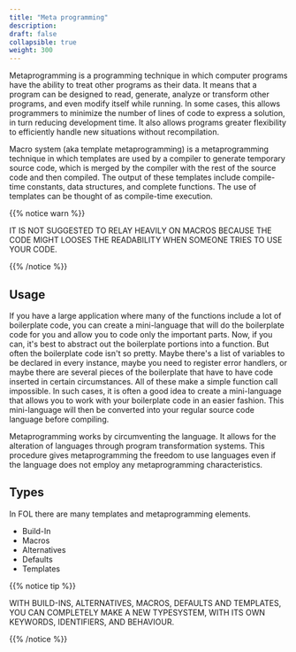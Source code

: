 ```yaml
---
title: "Meta programming"
description: 
draft: false
collapsible: true
weight: 300
---
```


Metaprogramming is a programming technique in which computer programs have the ability to treat other programs as their data. It means that a program can be designed to read, generate, analyze or transform other programs, and even modify itself while running. In some cases, this allows programmers to minimize the number of lines of code to express a solution, in turn reducing development time. It also allows programs greater flexibility to efficiently handle new situations without recompilation. 

Macro system (aka template metaprogramming) is a metaprogramming technique in which templates are used by a compiler to generate temporary source code, which is merged by the compiler with the rest of the source code and then compiled. The output of these templates include compile-time constants, data structures, and complete functions. The use of templates can be thought of as compile-time execution.

{{% notice warn %}}

IT IS NOT SUGGESTED TO RELAY HEAVILY ON MACROS BECAUSE THE CODE MIGHT LOOSES THE READABILITY WHEN SOMEONE TRIES TO USE YOUR CODE.

{{% /notice %}}

## Usage

If you have a large application where many of the functions include a lot of boilerplate code, you can create a mini-language that will do the boilerplate code for you and allow you to code only the important parts. Now, if you can, it's best to abstract out the boilerplate portions into a function. But often the boilerplate code isn't so pretty. Maybe there's a list of variables to be declared in every instance, maybe you need to register error handlers, or maybe there are several pieces of the boilerplate that have to have code inserted in certain circumstances. All of these make a simple function call impossible. In such cases, it is often a good idea to create a mini-language that allows you to work with your boilerplate code in an easier fashion. This mini-language will then be converted into your regular source code language before compiling.

Metaprogramming works by circumventing the language. It allows for the alteration of languages through program transformation systems. This procedure gives metaprogramming the freedom to use languages even if the language does not employ any metaprogramming characteristics.

## Types
In FOL there are many templates and metaprogramming elements. 

- Build-In
- Macros
- Alternatives
- Defaults
- Templates


{{% notice tip %}}

WITH BUILD-INS, ALTERNATIVES, MACROS, DEFAULTS AND TEMPLATES, YOU CAN COMPLETELY MAKE A NEW TYPESYSTEM, WITH ITS OWN KEYWORDS, IDENTIFIERS, AND BEHAVIOUR.

{{% /notice %}}


